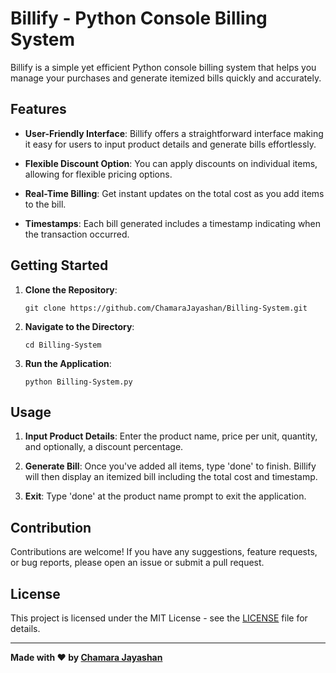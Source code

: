 # Billify - Python Console Billing System

Billify is a simple yet efficient Python console billing system that helps you manage your purchases and generate itemized bills quickly and accurately.

## Features

- **User-Friendly Interface**: Billify offers a straightforward interface making it easy for users to input product details and generate bills effortlessly.

- **Flexible Discount Option**: You can apply discounts on individual items, allowing for flexible pricing options.

- **Real-Time Billing**: Get instant updates on the total cost as you add items to the bill.

- **Timestamps**: Each bill generated includes a timestamp indicating when the transaction occurred.

## Getting Started

1. **Clone the Repository**:
    ```
    git clone https://github.com/ChamaraJayashan/Billing-System.git
    ```

2. **Navigate to the Directory**:
    ```
    cd Billing-System
    ```

3. **Run the Application**:
    ```
    python Billing-System.py
    ```

## Usage

1. **Input Product Details**: Enter the product name, price per unit, quantity, and optionally, a discount percentage.

2. **Generate Bill**: Once you've added all items, type 'done' to finish. Billify will then display an itemized bill including the total cost and timestamp.

3. **Exit**: Type 'done' at the product name prompt to exit the application.

## Contribution

Contributions are welcome! If you have any suggestions, feature requests, or bug reports, please open an issue or submit a pull request.

## License

This project is licensed under the MIT License - see the [LICENSE](LICENSE) file for details.

---

**Made with ❤️ by [Chamara Jayashan](https://github.com/ChamaraJayashan)**

